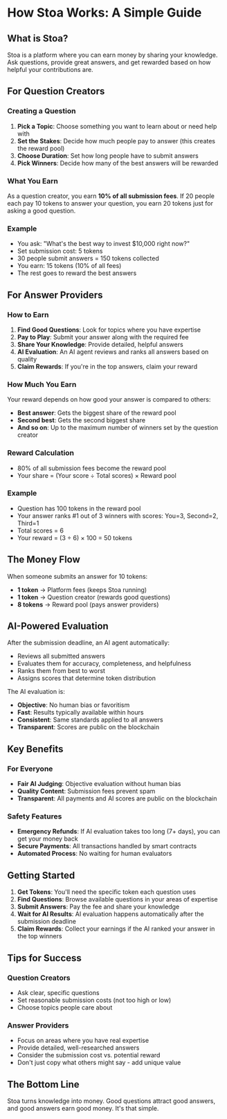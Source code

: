 # How Stoa Works: A Simple Guide

## What is Stoa?

Stoa is a platform where you can earn money by sharing your knowledge. Ask questions, provide great answers, and get rewarded based on how helpful your contributions are.

## For Question Creators

### Creating a Question

1. **Pick a Topic**: Choose something you want to learn about or need help with
2. **Set the Stakes**: Decide how much people pay to answer (this creates the reward pool)
3. **Choose Duration**: Set how long people have to submit answers
4. **Pick Winners**: Decide how many of the best answers will be rewarded

### What You Earn

As a question creator, you earn **10% of all submission fees**. If 20 people each pay 10 tokens to answer your question, you earn 20 tokens just for asking a good question.

### Example
- You ask: "What's the best way to invest $10,000 right now?"
- Set submission cost: 5 tokens
- 30 people submit answers = 150 tokens collected
- You earn: 15 tokens (10% of all fees)
- The rest goes to reward the best answers

## For Answer Providers

### How to Earn

1. **Find Good Questions**: Look for topics where you have expertise
2. **Pay to Play**: Submit your answer along with the required fee
3. **Share Your Knowledge**: Provide detailed, helpful answers
4. **AI Evaluation**: An AI agent reviews and ranks all answers based on quality
5. **Claim Rewards**: If you're in the top answers, claim your reward

### How Much You Earn

Your reward depends on how good your answer is compared to others:
- **Best answer**: Gets the biggest share of the reward pool
- **Second best**: Gets the second biggest share
- **And so on**: Up to the maximum number of winners set by the question creator

### Reward Calculation
- 80% of all submission fees become the reward pool
- Your share = (Your score ÷ Total scores) × Reward pool

### Example
- Question has 100 tokens in the reward pool
- Your answer ranks #1 out of 3 winners with scores: You=3, Second=2, Third=1
- Total scores = 6
- Your reward = (3 ÷ 6) × 100 = 50 tokens

## The Money Flow

When someone submits an answer for 10 tokens:
- **1 token** → Platform fees (keeps Stoa running)
- **1 token** → Question creator (rewards good questions)
- **8 tokens** → Reward pool (pays answer providers)

## AI-Powered Evaluation

After the submission deadline, an AI agent automatically:
- Reviews all submitted answers
- Evaluates them for accuracy, completeness, and helpfulness
- Ranks them from best to worst
- Assigns scores that determine token distribution

The AI evaluation is:
- **Objective**: No human bias or favoritism
- **Fast**: Results typically available within hours
- **Consistent**: Same standards applied to all answers
- **Transparent**: Scores are public on the blockchain

## Key Benefits

### For Everyone
- **Fair AI Judging**: Objective evaluation without human bias
- **Quality Content**: Submission fees prevent spam
- **Transparent**: All payments and AI scores are public on the blockchain

### Safety Features
- **Emergency Refunds**: If AI evaluation takes too long (7+ days), you can get your money back
- **Secure Payments**: All transactions handled by smart contracts
- **Automated Process**: No waiting for human evaluators

## Getting Started

1. **Get Tokens**: You'll need the specific token each question uses
2. **Find Questions**: Browse available questions in your areas of expertise
3. **Submit Answers**: Pay the fee and share your knowledge
4. **Wait for AI Results**: AI evaluation happens automatically after the submission deadline
5. **Claim Rewards**: Collect your earnings if the AI ranked your answer in the top winners

## Tips for Success

### Question Creators
- Ask clear, specific questions
- Set reasonable submission costs (not too high or low)
- Choose topics people care about

### Answer Providers
- Focus on areas where you have real expertise
- Provide detailed, well-researched answers
- Consider the submission cost vs. potential reward
- Don't just copy what others might say - add unique value

## The Bottom Line

Stoa turns knowledge into money. Good questions attract good answers, and good answers earn good money. It's that simple.